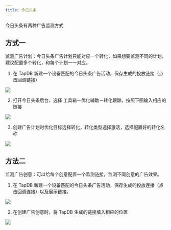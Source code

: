 ```yaml
---
title: 今日头条
---
```


今日头条有两种广告监测方式

## 方式一

监测广告计划：今日头条广告计划只能对应一个转化，如果想要监测不同的计划，建议配置多个转化，和每个计划一一对应。

1. 在 TapDB 新建一个设备匹配的今日头条广告活动，保存生成的投放链接（点击回调链接）

![](https://static.tapdb.net/web/res/img/upload/2019/01/07/03.png)

2. 打开今日头条后台，选择 工具箱－优化辅助－转化跟踪，按照下图输入相应的链接

![](https://static.tapdb.net/web/res/img/upload/2018/03/13/2.jpg)

3. 创建广告计划时优化目标选择转化，转化类型选择激活，选择配置好的转化名称

![](https://static.tapdb.net/web/res/img/upload/2018/03/13/3.jpg)

## 方法二

监测广告创意：可以给每个创意配置一个监测链接，监测不同创意的广告效果。

1. 在 TapDB 新建一个设备匹配的今日头条广告活动，保存生成的投放连接（点击回调连接）以及展示链接。

![](https://static.tapdb.net/web/res/img/upload/2018/03/13/4.jpg)

2. 在创建广告创意时，将 TapDB 生成的链接填入相应的位置

![](https://static.tapdb.net/web/res/img/upload/2018/03/13/21.jpeg)
